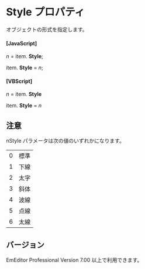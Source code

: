 # Style プロパティ

オブジェクトの形式を指定します。

#### \[JavaScript\]

_n_ = item. **Style**;

item. **Style** = _n_;

#### \[VBScript\]

_n_ = item. **Style**

item. **Style** = _n_

## 注意

nStyle パラメータは次の値のいずれかになります。

|     |     |
| --- | --- |
| 0 | 標準 |
| 1 | 下線 |
| 2 | 太字 |
| 3 | 斜体 |
| 4 | 波線 |
| 5 | 点線 |
| 6 | 太線 |

## バージョン

EmEditor Professional Version 7.00 以上で利用できます。